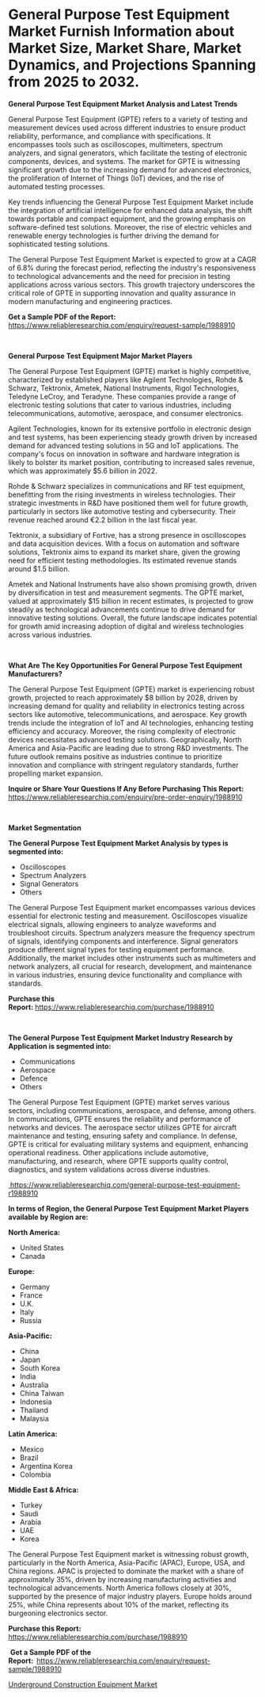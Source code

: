 <p><h1>General Purpose Test Equipment Market Furnish Information about Market Size, Market Share, Market Dynamics, and Projections Spanning from 2025 to 2032.</h1></p><p><strong>General Purpose Test Equipment Market Analysis and Latest Trends</strong></p>
<p><p>General Purpose Test Equipment (GPTE) refers to a variety of testing and measurement devices used across different industries to ensure product reliability, performance, and compliance with specifications. It encompasses tools such as oscilloscopes, multimeters, spectrum analyzers, and signal generators, which facilitate the testing of electronic components, devices, and systems. The market for GPTE is witnessing significant growth due to the increasing demand for advanced electronics, the proliferation of Internet of Things (IoT) devices, and the rise of automated testing processes.</p><p>Key trends influencing the General Purpose Test Equipment Market include the integration of artificial intelligence for enhanced data analysis, the shift towards portable and compact equipment, and the growing emphasis on software-defined test solutions. Moreover, the rise of electric vehicles and renewable energy technologies is further driving the demand for sophisticated testing solutions.</p><p>The General Purpose Test Equipment Market is expected to grow at a CAGR of 6.8% during the forecast period, reflecting the industry's responsiveness to technological advancements and the need for precision in testing applications across various sectors. This growth trajectory underscores the critical role of GPTE in supporting innovation and quality assurance in modern manufacturing and engineering practices.</p></p>
<p><strong>Get a Sample PDF of the Report:&nbsp;</strong> <a href="https://www.reliableresearchiq.com/enquiry/request-sample/1988910?utm_campaign=3296&utm_medium=2&utm_source=Github&utm_content=ia&utm_term=10042025&utm_id=general-purpose-test-equipment">https://www.reliableresearchiq.com/enquiry/request-sample/1988910</a></p>
<p>&nbsp;</p>
<p><strong>General Purpose Test Equipment Major Market Players</strong></p>
<p><p>The General Purpose Test Equipment (GPTE) market is highly competitive, characterized by established players like Agilent Technologies, Rohde & Schwarz, Tektronix, Ametek, National Instruments, Rigol Technologies, Teledyne LeCroy, and Teradyne. These companies provide a range of electronic testing solutions that cater to various industries, including telecommunications, automotive, aerospace, and consumer electronics.</p><p>Agilent Technologies, known for its extensive portfolio in electronic design and test systems, has been experiencing steady growth driven by increased demand for advanced testing solutions in 5G and IoT applications. The company's focus on innovation in software and hardware integration is likely to bolster its market position, contributing to increased sales revenue, which was approximately $5.6 billion in 2022.</p><p>Rohde & Schwarz specializes in communications and RF test equipment, benefitting from the rising investments in wireless technologies. Their strategic investments in R&D have positioned them well for future growth, particularly in sectors like automotive testing and cybersecurity. Their revenue reached around €2.2 billion in the last fiscal year.</p><p>Tektronix, a subsidiary of Fortive, has a strong presence in oscilloscopes and data acquisition devices. With a focus on automation and software solutions, Tektronix aims to expand its market share, given the growing need for efficient testing methodologies. Its estimated revenue stands around $1.5 billion.</p><p>Ametek and National Instruments have also shown promising growth, driven by diversification in test and measurement segments. The GPTE market, valued at approximately $15 billion in recent estimates, is projected to grow steadily as technological advancements continue to drive demand for innovative testing solutions. Overall, the future landscape indicates potential for growth amid increasing adoption of digital and wireless technologies across various industries.</p></p>
<p>&nbsp;</p>
<p><strong>What Are The Key Opportunities For General Purpose Test Equipment Manufacturers?</strong></p>
<p><p>The General Purpose Test Equipment (GPTE) market is experiencing robust growth, projected to reach approximately $8 billion by 2028, driven by increasing demand for quality and reliability in electronics testing across sectors like automotive, telecommunications, and aerospace. Key growth trends include the integration of IoT and AI technologies, enhancing testing efficiency and accuracy. Moreover, the rising complexity of electronic devices necessitates advanced testing solutions. Geographically, North America and Asia-Pacific are leading due to strong R&D investments. The future outlook remains positive as industries continue to prioritize innovation and compliance with stringent regulatory standards, further propelling market expansion.</p></p>
<p><strong>Inquire or Share Your Questions If Any Before Purchasing This Report:</strong> <a href="https://www.reliableresearchiq.com/enquiry/pre-order-enquiry/1988910?utm_campaign=3296&utm_medium=2&utm_source=Github&utm_content=ia&utm_term=10042025&utm_id=general-purpose-test-equipment">https://www.reliableresearchiq.com/enquiry/pre-order-enquiry/1988910</a></p>
<p>&nbsp;</p>
<p><strong>Market Segmentation</strong></p>
<p><strong>The General Purpose Test Equipment Market Analysis by types is segmented into:</strong></p>
<p><ul><li>Oscilloscopes</li><li>Spectrum Analyzers</li><li>Signal Generators</li><li>Others</li></ul></p>
<p><p>The General Purpose Test Equipment market encompasses various devices essential for electronic testing and measurement. Oscilloscopes visualize electrical signals, allowing engineers to analyze waveforms and troubleshoot circuits. Spectrum analyzers measure the frequency spectrum of signals, identifying components and interference. Signal generators produce different signal types for testing equipment performance. Additionally, the market includes other instruments such as multimeters and network analyzers, all crucial for research, development, and maintenance in various industries, ensuring device functionality and compliance with standards.</p></p>
<p><strong>Purchase this Report:&nbsp;</strong><a href="https://www.reliableresearchiq.com/purchase/1988910?utm_campaign=3296&utm_medium=2&utm_source=Github&utm_content=ia&utm_term=10042025&utm_id=general-purpose-test-equipment">https://www.reliableresearchiq.com/purchase/1988910</a></p>
<p>&nbsp;</p>
<p><strong>The General Purpose Test Equipment Market Industry Research by Application is segmented into:</strong></p>
<p><ul><li>Communications</li><li>Aerospace</li><li>Defence</li><li>Others</li></ul></p>
<p><p>The General Purpose Test Equipment (GPTE) market serves various sectors, including communications, aerospace, and defense, among others. In communications, GPTE ensures the reliability and performance of networks and devices. The aerospace sector utilizes GPTE for aircraft maintenance and testing, ensuring safety and compliance. In defense, GPTE is critical for evaluating military systems and equipment, enhancing operational readiness. Other applications include automotive, manufacturing, and research, where GPTE supports quality control, diagnostics, and system validations across diverse industries.</p></p>
<p><a href="https://www.reliableresearchiq.com/general-purpose-test-equipment-r1988910?utm_campaign=3296&utm_medium=2&utm_source=Github&utm_content=ia&utm_term=10042025&utm_id=general-purpose-test-equipment">&nbsp;https://www.reliableresearchiq.com/general-purpose-test-equipment-r1988910</a></p>
<p><strong>In terms of Region, the General Purpose Test Equipment Market Players available by Region are:</strong></p>
<p>
    <p> <strong> North America: </strong>
        <ul>
            <li>United States</li>
            <li>Canada</li>
        </ul>
        </p> 
    <p> <strong> Europe: </strong>
        <ul>
            <li>Germany</li>
            <li>France</li>
            <li>U.K.</li>
            <li>Italy</li>
            <li>Russia</li>
        </ul>
        </p> 
    <p> <strong> Asia-Pacific: </strong>
        <ul>
            <li>China</li>
            <li>Japan</li>
            <li>South Korea</li>
            <li>India</li>
            <li>Australia</li>
            <li>China Taiwan</li>
            <li>Indonesia</li>
            <li>Thailand</li>
            <li>Malaysia</li>
        </ul>
        </p> 
    <p> <strong> Latin America: </strong>
        <ul>
            <li>Mexico</li>
            <li>Brazil</li>
            <li>Argentina Korea</li>
            <li>Colombia</li>
        </ul>
        </p> 
    <p> <strong> Middle East & Africa: </strong>
        <ul>
            <li>Turkey</li>
            <li>Saudi</li>
            <li>Arabia</li>
            <li>UAE</li>
            <li>Korea</li>
        </ul>
    </p>
    </p>
<p><p>The General Purpose Test Equipment market is witnessing robust growth, particularly in the North America, Asia-Pacific (APAC), Europe, USA, and China regions. APAC is projected to dominate the market with a share of approximately 35%, driven by increasing manufacturing activities and technological advancements. North America follows closely at 30%, supported by the presence of major industry players. Europe holds around 25%, while China represents about 10% of the market, reflecting its burgeoning electronics sector.</p></p>
<p><strong>Purchase this Report: </strong><a href="https://www.reliableresearchiq.com/purchase/1988910?utm_campaign=3296&utm_medium=2&utm_source=Github&utm_content=ia&utm_term=10042025&utm_id=general-purpose-test-equipment">https://www.reliableresearchiq.com/purchase/1988910</a></p>
<p>&nbsp;<strong>Get a Sample PDF of the Report:&nbsp;&nbsp;</strong><a href="https://www.reliableresearchiq.com/enquiry/request-sample/1988910?utm_campaign=3296&utm_medium=2&utm_source=Github&utm_content=ia&utm_term=10042025&utm_id=general-purpose-test-equipment">https://www.reliableresearchiq.com/enquiry/request-sample/1988910</a></p>
<p><strong></strong></p>
<p><p><a href="https://github.com/foddekampo/Market-Research-Report-List-1/blob/main/underground-construction-equipment-market.md?utm_campaign=3296&utm_medium=2&utm_source=Github&utm_content=ia&utm_term=10042025&utm_id=general-purpose-test-equipment">Underground Construction Equipment Market</a></p></p>